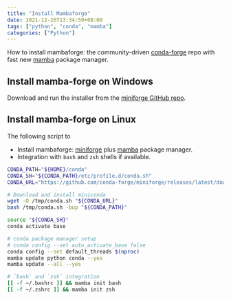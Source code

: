 ```yaml
---
title: "Install Mambaforge"
date: 2021-12-26T13:34:59+08:00
tags: ["python", "conda", "mamba"]
categories: ["Python"]
---
```


How to install mambaforge: the community-driven [conda-forge](https://github.com/conda-forge/miniforge) repo with fast new [mamba](https://github.com/mamba-org/mamba) package manager.

<!--more-->

## Install mamba-forge on Windows

Download and run the installer from the [miniforge GitHub repo](https://github.com/conda-forge/miniforge#mambaforge).

## Install mamba-forge on Linux

The following script to

- Install mambaforge: [miniforge](https://github.com/conda-forge/miniforge) plus [mamba](https://github.com/mamba-org/mamba) package manager.
- Integration with `bash` and `zsh` shells if available.

```bash
CONDA_PATH="${HOME}/conda"
CONDA_SH="${CONDA_PATH}/etc/profile.d/conda.sh"
CONDA_URL="https://github.com/conda-forge/miniforge/releases/latest/download/Mambaforge-Linux-x86_64.sh"

# Download and install miniconda
wget -O /tmp/conda.sh "${CONDA_URL}"
bash /tmp/conda.sh -bup "${CONDA_PATH}"

source "${CONDA_SH}"
conda activate base

# conda package manager setup
# conda config --set auto_activate_base false
conda config --set default_threads $(nproc)
mamba update python conda --yes
mamba update --all --yes

# `bash` and `zsh` integration
[[ -f ~/.bashrc ]] && mamba init bash
[[ -f ~/.zshrc ]] && mamba init zsh
```
